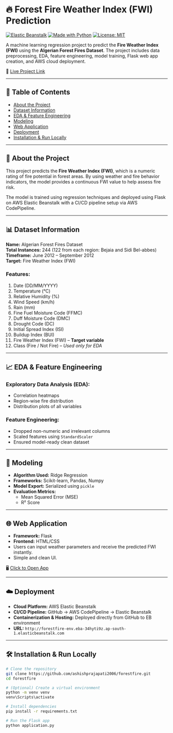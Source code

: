# 🔥 Forest Fire Weather Index (FWI) Prediction

[![Elastic Beanstalk](https://img.shields.io/badge/Deployed%20on-AWS%20Elastic%20Beanstalk-orange?logo=amazonaws)](http://forestfire-env.eba-34hyti9z.ap-south-1.elasticbeanstalk.com)
[![Made with Python](https://img.shields.io/badge/Made%20with-Python-blue?logo=python)](https://www.python.org/)
[![License: MIT](https://img.shields.io/badge/License-MIT-green.svg)](LICENSE)

A machine learning regression project to predict the **Fire Weather Index (FWI)** using the **Algerian Forest Fires Dataset**. The project includes data preprocessing, EDA, feature engineering, model training, Flask web app creation, and AWS cloud deployment.

🚀 [Live Project Link](http://forestfire-env.eba-34hyti9z.ap-south-1.elasticbeanstalk.com)

---

## 📌 Table of Contents
- [About the Project](#about-the-project)
- [Dataset Information](#dataset-information)
- [EDA & Feature Engineering](#eda--feature-engineering)
- [Modeling](#modeling)
- [Web Application](#web-application)
- [Deployment](#deployment)
- [Installation & Run Locally](#installation--run-locally)

---

## 🧠 About the Project

This project predicts the **Fire Weather Index (FWI)**, which is a numeric rating of fire potential in forest areas. By using weather and fire behavior indicators, the model provides a continuous FWI value to help assess fire risk.

The model is trained using regression techniques and deployed using Flask on AWS Elastic Beanstalk with a CI/CD pipeline setup via AWS CodePipeline.

---

## 📊 Dataset Information

**Name:** Algerian Forest Fires Dataset  
**Total Instances:** 244 (122 from each region: Bejaia and Sidi Bel-abbes)  
**Timeframe:** June 2012 – September 2012  
**Target:** Fire Weather Index (FWI)  

### Features:
1. Date (DD/MM/YYYY)  
2. Temperature (°C)  
3. Relative Humidity (%)  
4. Wind Speed (km/h)  
5. Rain (mm)  
6. Fine Fuel Moisture Code (FFMC)  
7. Duff Moisture Code (DMC)  
8. Drought Code (DC)  
9. Initial Spread Index (ISI)  
10. Buildup Index (BUI)  
11. Fire Weather Index (FWI) – **Target variable**  
12. Class (Fire / Not Fire) – *Used only for EDA*

---

## 📈 EDA & Feature Engineering

### Exploratory Data Analysis (EDA):
- Correlation heatmaps
- Region-wise fire distribution
- Distribution plots of all variables

### Feature Engineering:
- Dropped non-numeric and irrelevant columns
- Scaled features using `StandardScaler`
- Ensured model-ready clean dataset

---

## 🤖 Modeling

- **Algorithm Used:** Ridge Regression
- **Frameworks:** Scikit-learn, Pandas, Numpy
- **Model Export:** Serialized using `pickle`
- **Evaluation Metrics:**
  - Mean Squared Error (MSE)
  - R² Score

---

## 🌐 Web Application

- **Framework:** Flask
- **Frontend:** HTML/CSS
- Users can input weather parameters and receive the predicted FWI instantly.
- Simple and clean UI.

🖥️ [Click to Open App](http://forestfire-env.eba-34hyti9z.ap-south-1.elasticbeanstalk.com)

---

## ☁️ Deployment

- **Cloud Platform:** AWS Elastic Beanstalk  
- **CI/CD Pipeline:** GitHub → AWS CodePipeline → Elastic Beanstalk  
- **Containerization & Hosting:** Deployed directly from GitHub to EB environment  
- **URL:** `http://forestfire-env.eba-34hyti9z.ap-south-1.elasticbeanstalk.com`

---

## 🛠 Installation & Run Locally

```bash
# Clone the repository
git clone https://github.com/ashishprajapati2006/forestfire.git
cd forestfire

# (Optional) Create a virtual environment
python -m venv venv
venv\Scripts\activate

# Install dependencies
pip install -r requirements.txt

# Run the Flask app
python application.py
